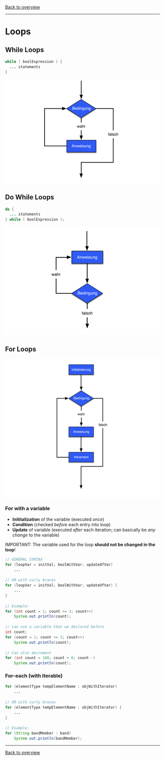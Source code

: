 [Back to overview](./00_Java_SyntaxGuide.md)

---
# Loops

## While Loops
```java
while ( boolExpre­ssion ) {
 ­ ... ­st­ate­ments
}
```

<img src="while.png" alt="while" width="600">

## Do While Loops

```java
do {
 ­ ... ­st­ate­ments
} while ( boolExpre­ssion );
```

<img src="doWhile.png" alt="doWhile" width="600">

## For Loops
<img src="for.png" alt="for" width="600">


### For with a variable

- **Inititalization** of the variable (executed *once*)
- **Condition** (checked *before* each entry into loop)
- **Update** of variable (executed *after* each iteration; can basically be *any change* to the variable)

IMPORTANT: The variable used for the loop **should not be changed in the loop**!

```java
// GENERAL SYNTAX
for (loopVar = initVal; boolWithVar; updateOfVar)
    ...

// OR with curly braces
for (loopVar = initVal; boolWithVar; updateOfVar) {
    ...
}

// Example:
for (int count = 1; count <= 3; count++)
    System.out.println(count);

// can use a variable that we declared before
int count;
for (count = 1; count <= 3; count++)
    System.out.println(count);

// Can also decrement
for (int count = 100; count > 0; count--)
    System.out.println(count);
```

### For-each (with iterable)

```java
for (elementType tempElementName : objWithIterator)
    ...

// OR with curly braces
for (elementType tempElementName : objWithIterator) {
    ...
}

// Example:    
for (String bandMember : band)
    System.out.println(bandMember);
```

---

[Back to overview](./00_Java_SyntaxGuide.md)
